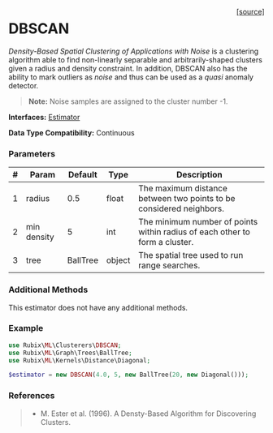 <span style="float:right;"><a href="https://github.com/RubixML/RubixML/blob/master/src/Clusterers/DBSCAN.php">[source]</a></span>

# DBSCAN
*Density-Based Spatial Clustering of Applications with Noise* is a clustering algorithm able to find non-linearly separable and arbitrarily-shaped clusters given a radius and density constraint. In addition, DBSCAN also has the ability to mark outliers as *noise* and thus can be used as a *quasi* anomaly detector.

> **Note:** Noise samples are assigned to the cluster number -1.

**Interfaces:** [Estimator](../estimator.md)

**Data Type Compatibility:** Continuous

### Parameters
| # | Param | Default | Type | Description |
|---|---|---|---|---|
| 1 | radius | 0.5 | float | The maximum distance between two points to be considered neighbors. |
| 2 | min density | 5 | int | The minimum number of points within radius of each other to form a cluster. |
| 3 | tree | BallTree | object | The spatial tree used to run range searches. |

### Additional Methods
This estimator does not have any additional methods.

### Example
```php
use Rubix\ML\Clusterers\DBSCAN;
use Rubix\ML\Graph\Trees\BallTree;
use Rubix\ML\Kernels\Distance\Diagonal;

$estimator = new DBSCAN(4.0, 5, new BallTree(20, new Diagonal()));
```

### References
>- M. Ester et al. (1996). A Densty-Based Algorithm for Discovering Clusters.